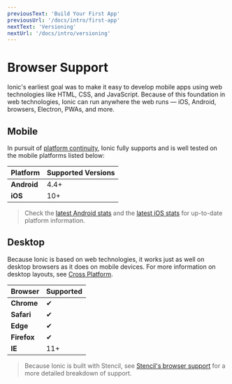 ```yaml
---
previousText: 'Build Your First App'
previousUrl: '/docs/intro/first-app'
nextText: 'Versioning'
nextUrl: '/docs/intro/versioning'
---
```


# Browser Support

Ionic's earliest goal was to make it easy to develop mobile apps using web technologies like HTML, CSS, and JavaScript. Because of this foundation in web technologies, Ionic can run anywhere the web runs — iOS, Android, browsers, Electron, PWAs, and more.

## Mobile

In pursuit of [platform continuity](/docs/intro/concepts#platform-continuity), Ionic fully supports and is well tested on the mobile platforms listed below:

| Platform    | Supported Versions |
| ----------- | ------------------ |
| **Android** | 4.4+               |
| **iOS**     | 10+                |


> Check the [latest Android stats](https://developer.android.com/about/dashboards/) and the [latest iOS stats](https://developer.apple.com/support/app-store/) for up-to-date platform information.

## Desktop

Because Ionic is based on web technologies, it works just as well on desktop browsers as it does on mobile devices. For more information on desktop layouts, see [Cross Platform](/docs/building/cross-platform#desktop).

| Browser     | Supported |
| ----------- | --------- |
| **Chrome**  | ✔         |
| **Safari**  | ✔         |
| **Edge**    | ✔         |
| **Firefox** | ✔         |
| **IE**      | 11+       |


> Because Ionic is built with Stencil, see [Stencil's browser support](https://stenciljs.com/docs/browser-support) for a more detailed breakdown of support.